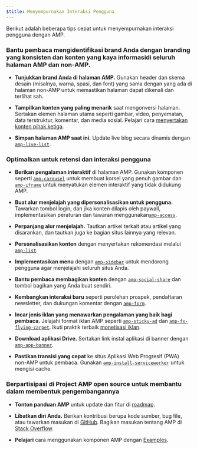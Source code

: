 ```yaml
---
$title: Menyempurnakan Interaksi Pengguna
---
```


Berikut adalah beberapa tips cepat untuk menyempurnakan interaksi pengguna dengan AMP.

### Bantu pembaca mengidentifikasi brand Anda dengan branding yang konsisten dan konten yang kaya informasidi seluruh halaman AMP dan non-AMP.

- **Tunjukkan brand Anda di halaman AMP.** Gunakan header dan skema desain (misalnya, warna, spasi, dan font)
  yang sama dengan yang ada di halaman non-AMP untuk memastikan halaman dapat dikenali dan terlihat sah.

- **Tampilkan konten yang paling menarik** saat mengonversi halaman. Sertakan elemen halaman utama seperti
  gambar, video, penyematan, data terstruktur, komentar, dan media sosial. Pelajari cara
  [menyertakan konten pihak ketiga](../../../documentation/guides-and-tutorials/develop/media_iframes_3p/third_party_components.md).

- **Simpan halaman AMP saat ini.** Update live blog secara dinamis dengan [`amp-live-list`](../../../documentation/components/reference/amp-live-list.md).

### Optimalkan untuk retensi dan interaksi pengguna

- **Berikan pengalaman interaktif** di halaman AMP. Gunakan komponen seperti [`amp-carousel`](../../../documentation/components/reference/amp-carousel.md) untuk membuat korsel yang penuh gambar
  dan [`amp-iframe`](../../../documentation/components/reference/amp-iframe.md) untuk menyatukan
  elemen interaktif yang tidak didukung AMP.

- **Buat alur menjelajah yang dipersonalisasikan untuk pengguna.** Tawarkan tombol login, dan jika konten
  dilapis oleh paywall, implementasikan peraturan dan tawaran menggunakan[`amp-access`](../../../documentation/components/reference/amp-access.md).

- **Perpanjang alur menjelajah.** Tautkan artikel terkait atau artikel yang disarankan, dan tautkan juga ke
  bagian situs lainnya yang relevan.

- **Personalisasikan konten** dengan menyertakan rekomendasi melalui [`amp-list`](../../../documentation/components/reference/amp-list.md).

- **Implementasikan menu** dengan [`amp-sidebar`](../../../documentation/components/reference/amp-sidebar.md) untuk mendorong pengguna agar menjelajahi seluruh situs Anda.

- **Bantu pembaca membagikan konten** dengan [`amp-social-share`](../../../documentation/components/reference/amp-social-share.md) dan tombol bagikan yang Anda buat sendiri.

- **Kembangkan interaksi baru** seperti perolehan prospek, pendaftaran newsletter, dan dukungan komentar
  dengan [`amp-form`](../../../documentation/components/reference/amp-form.md).

- **Incar jenis iklan yang menawarkan pengalaman yang baik bagi pembaca.** Jelajahi format iklan AMP seperti
  [`amp-sticky-ad`](../../../documentation/components/reference/amp-sticky-ad.md) dan
  [`amp-fx-flying-carpet`](../../../documentation/components/reference/amp-fx-flying-carpet.md).
  Ikuti praktik terbaik [monetisasi iklan](../../../documentation/guides-and-tutorials/develop/monetization/index.md).

- **Download aplikasi Drive.** Sertakan link instal aplikasi di banner dengan [`amp-app-banner`](../../../documentation/components/reference/amp-app-banner.md).

- **Pastikan transisi yang cepat** ke situs Aplikasi Web Progresif (PWA) non-AMP untuk pembaca. Gunakan
  [`amp-install-serviceworker`](../../../documentation/components/reference/amp-install-serviceworker.md) untuk mengisi cache.

### Berpartisipasi di Project AMP open source untuk membantu dalam membentuk pengembangannya

- **Tonton panduan AMP** untuk update dan fitur di [roadmap](../../../community/roadmap.html).

- **Libatkan diri Anda.** Berikan kontribusi berupa kode sumber, bug file, atau tawarkan masukan di
  [GitHub](https://github.com/ampproject/amphtml/blob/master/CONTRIBUTING.md). Bagikan masukan tentang AMP di
  [Stack Overflow](https://stackoverflow.com/questions/tagged/amp-html).

- **Pelajari** cara menggunakan komponen AMP dengan [Examples](../../../documentation/examples/index.html).
